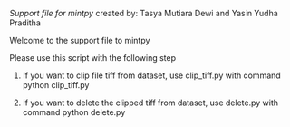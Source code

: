 *Support file for mintpy*
created by: Tasya Mutiara Dewi and Yasin Yudha Praditha

Welcome to the support file to mintpy

Please use this script with the following step
1. If you want to clip file tiff from dataset, use clip_tiff.py with command
python clip_tiff.py

2. If you want to delete the clipped tiff from dataset, use delete.py with command python delete.py
